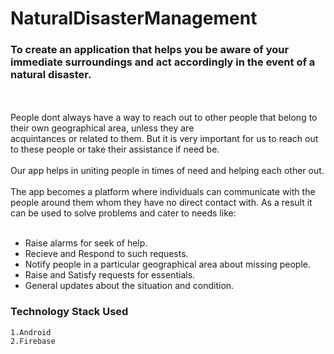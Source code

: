 # NaturalDisasterManagement
  ### To create an application that helps you be aware of your immediate surroundings and act accordingly in the event of a natural   disaster.
  <br><br>
  People dont always have a way to reach out to other people that belong to their own geographical area, unless they are    
  acquintances or related to them. But it is very important for us to reach out to these people or take their assistance if 
  need be.<br><br>
  Our app helps in uniting people in times of need and helping each other out.<br><br>
  The app becomes a platform where individuals can communicate with the people around them whom they have no direct contact 
  with. As a result it can be used to solve problems and cater to needs like:<br><br>
  * Raise alarms for seek of help.<br>
  * Recieve and Respond to such requests.<br>
  * Notify people in a particular geographical area about missing people.<br>
  * Raise and Satisfy requests for essentials.<br>
  * General updates about the situation and condition.<br>
  ### Technology Stack Used
    1.Android
    2.Firebase
